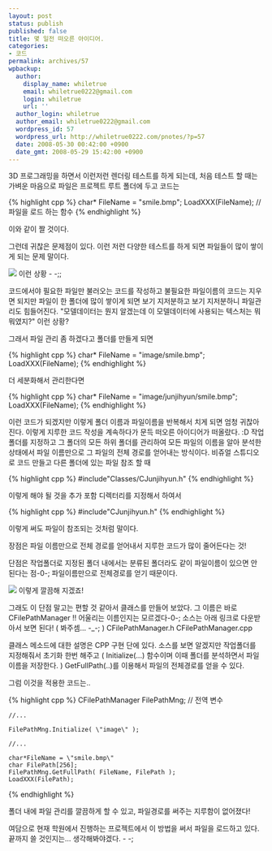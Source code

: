 ```yaml
---
layout: post
status: publish
published: false
title: 몇 일전 떠오른 아이디어.
categories:
- 코드
permalink: archives/57
wpbackup:
  author:
    display_name: whiletrue
    email: whiletrue0222@gmail.com
    login: whiletrue
    url: ''
  author_login: whiletrue
  author_email: whiletrue0222@gmail.com
  wordpress_id: 57
  wordpress_url: http://whiletrue0222.com/pnotes/?p=57
  date: 2008-05-30 00:42:00 +0900
  date_gmt: 2008-05-29 15:42:00 +0900
---
```


3D 프로그래밍을 하면서 이런저런 렌더링 테스트를 하게 되는데, 처음 테스트 할 때는 가벼운 마음으로 파일은 프로젝트 루트 폴더에 두고
코드는

{% highlight cpp %}
    char* FileName = \"smile.bmp\";
    LoadXXX(FileName); // 파일을 로드 하는 함수
{% endhighlight %}

이와 같이 짤 것이다.

그런데 귀찮은 문제점이 있다. 이런 저런 다양한 테스트를 하게 되면 파일들이 많이 쌓이게 되는 문제 말이다.

![](https://lh4.googleusercontent.com/-FtmsGp0hzzw/TvhkqPJjwMI/AAAAAAAACTE/bbGpRnraEJc/s720/e0070413_483ed31755f67.jpg)
이런 상황 - -;;

코드에서야 필요한 파일만 불러오는 코드를 작성하고 불필요한 파일이름의 코드는 지우면 되지만 파일이 한 폴더에 많이 쌓이게 되면 보기
지저분하고 보기 지저분하니 파일관리도 힘들어진다. "모델데이터는 뭔지 알겠는데 이 모델데이터에 사용되는 텍스처는 뭐 뭐였지?" 이런 상황?

그래서 파일 관리 좀 하겠다고 폴더를 만들게 되면


{% highlight cpp %}
    char* FileName = \"image/smile.bmp\";
    LoadXXX(FileName);
{% endhighlight %}

더 세분화해서 관리한다면

{% highlight cpp %}
    char* FileName = \"image/junjihyun/smile.bmp\";
    LoadXXX(FileName);
{% endhighlight %}

이런 코드가 되겠지만 이렇게 폴더 이름과 파일이름을 반복해서 치게 되면 엄청 귀찮아 진다. 이렇게 지루한 코드 작성을 계속하다가 문득 떠오른
아이디어가 떠올랐다. :D 작업폴더를 지정하고 그 폴더의 모든 하위 폴더를 관리하여 모든 파일의 이름을 알아 분석한 상태에서 파일 이름만으로
그 파일의 전체 경로를 얻어내는 방식이다. 비쥬얼 스튜디오로 코드 만들고 다른 폴더에 있는 파일 참조 할 때


{% highlight cpp %}
    #include\"Classes/CJunjihyun.h\"
{% endhighlight %}

이렇게 해야 될 것을 추가 포함 디렉터리를 지정해서 하여서

{% highlight cpp %}
    #include\"CJunjihyun.h\"
{% endhighlight %}

이렇게 써도 파일이 참조되는 것처럼 말이다.

장점은 파일 이름만으로 전체 경로를 얻어내서 지루한 코드가 많이 줄어든다는 것!

단점은 작업폴더로 지정된 폴더 내에서는 분류된 폴더라도 같이 파일이름이 있으면 안 된다는 점-0-; 파일이름만으로 전체경로를 얻기 때문이다.

![](https://lh4.googleusercontent.com/-R0CW4l8ZO9E/TvhkqGCHwQI/AAAAAAAACTE/MSgoo4Xzex4/s642/e0070413_483ed2cc70eab.jpg)
이렇게 깔끔해 지겠죠!

그래도 이 단점 말고는 편할 것 같아서 클래스를 만들어 보았다.
그 이름은 바로 CFilePathManager !! 어울리는 이름인지는 모르겠다-0-;
소스는 아래 링크로 다운받아서 보면 된다! ( 봐주셈... -_-; )
CFilePathManager.h
CFilePathManager.cpp

클래스 메소드에 대한 설명은 CPP 구현 단에 있다. 소스를 보면 알겠지만 작업폴더를 지정해줘서 초기화 한번 해주고 (
Initialize(...) 함수이며 이때 폴더를 분석하면서 파일이름을 저장한다. ) GetFullPath(..)를 이용해서 파일의
전체경로를 얻을 수 있다.

그럼 이것을 적용한 코드는..

{% highlight cpp %}
    CFilePathManager FilePathMng; // 전역 변수

    //...

    FilePathMng.Initialize( \"image\" );

    //...

    char*FileName = \"smile.bmp\"
    char FilePath[256];
    FilePathMng.GetFullPath( FileName, FilePath );
    LoadXXX(FilePath);
{% endhighlight %}

폴더 내에 파일 관리를 깔끔하게 할 수 있고, 파일경로를 써주는 지루함이 없어졌다!

여담으로 현재 학원에서 진행하는 프로젝트에서 이 방법을 써서 파일을 로드하고 있다. 끝까지 쓸 것인지는... 생각해봐야겠다. - -;
